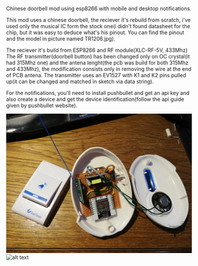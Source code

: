 Chinese doorbell mod using esp8266 with mobile and desktop notifications.

This mod uses a chinese doorbell, the reciever it's rebuild from scratch, i've used only the musical IC form the stock one(i didn't found datasheet for the chip, but it was easy to deduce what's his pinout. You can find the pinout and the model in picture named TR1206.jpg).

The reciever it's build from ESP8266 and RF module(XLC-RF-5V, 433Mhz)
The RF transmitter(doorbell button) has been changed only on OC crystal(it had 315Mhz one) and the antena lenght(the pcb was build for both 315Mhz and 433Mhz), the modification consists only in removing the wire at the end of PCB antena. The transmitter uses an EV1527 with K1 and K2 pins pulled up(it can be changed and matched in sketch via data string).

For the notifications, you'll need to install pushbullet and get an api key and also create a device and get the device identification(follow the api guide given by pushbullet website).

![alt text](https://github.com/kyme32/DoorBell-ESP8266/blob/main/IMG_20210323_164443.jpg?raw=true)
![alt text](https://github.com/kyme32/DoorBell-ESP8266/blob/main/IMG_20210323_163051.jpg?raw=true)